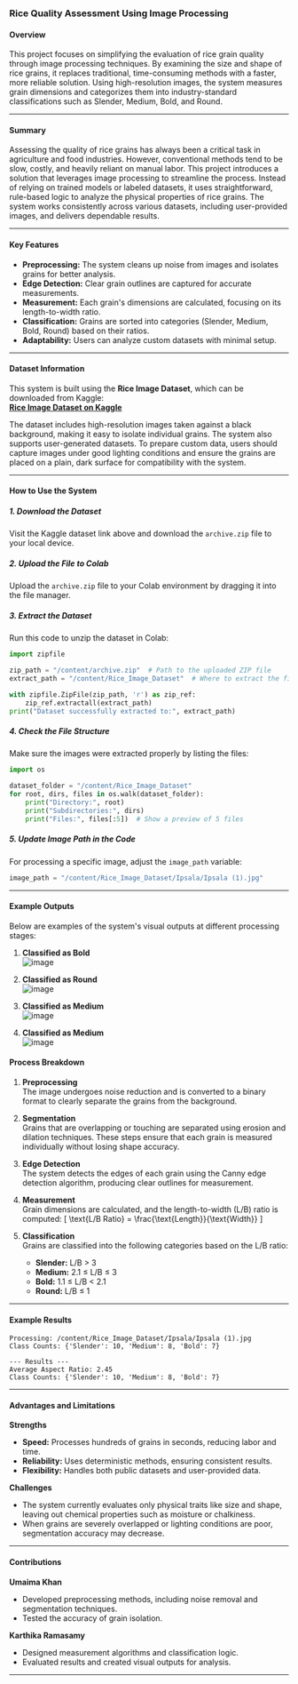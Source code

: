 ### Rice Quality Assessment Using Image Processing

#### Overview

This project focuses on simplifying the evaluation of rice grain quality through image processing techniques. By examining the size and shape of rice grains, it replaces traditional, time-consuming methods with a faster, more reliable solution. Using high-resolution images, the system measures grain dimensions and categorizes them into industry-standard classifications such as Slender, Medium, Bold, and Round.

---

#### Summary

Assessing the quality of rice grains has always been a critical task in agriculture and food industries. However, conventional methods tend to be slow, costly, and heavily reliant on manual labor. This project introduces a solution that leverages image processing to streamline the process. Instead of relying on trained models or labeled datasets, it uses straightforward, rule-based logic to analyze the physical properties of rice grains. The system works consistently across various datasets, including user-provided images, and delivers dependable results.

---

#### Key Features
- **Preprocessing:** The system cleans up noise from images and isolates grains for better analysis.
- **Edge Detection:** Clear grain outlines are captured for accurate measurements.
- **Measurement:** Each grain's dimensions are calculated, focusing on its length-to-width ratio.
- **Classification:** Grains are sorted into categories (Slender, Medium, Bold, Round) based on their ratios.
- **Adaptability:** Users can analyze custom datasets with minimal setup.

---

#### Dataset Information

This system is built using the **Rice Image Dataset**, which can be downloaded from Kaggle:  
[**Rice Image Dataset on Kaggle**](https://www.kaggle.com/datasets/muratkokludataset/rice-image-dataset?resource=download)

The dataset includes high-resolution images taken against a black background, making it easy to isolate individual grains. The system also supports user-generated datasets. To prepare custom data, users should capture images under good lighting conditions and ensure the grains are placed on a plain, dark surface for compatibility with the system.

---

#### How to Use the System

##### 1. **Download the Dataset**
Visit the Kaggle dataset link above and download the `archive.zip` file to your local device.

##### 2. **Upload the File to Colab**
Upload the `archive.zip` file to your Colab environment by dragging it into the file manager.

##### 3. **Extract the Dataset**
Run this code to unzip the dataset in Colab:
```python
import zipfile

zip_path = "/content/archive.zip"  # Path to the uploaded ZIP file
extract_path = "/content/Rice_Image_Dataset"  # Where to extract the files

with zipfile.ZipFile(zip_path, 'r') as zip_ref:
    zip_ref.extractall(extract_path)
print("Dataset successfully extracted to:", extract_path)
```

##### 4. **Check the File Structure**
Make sure the images were extracted properly by listing the files:
```python
import os

dataset_folder = "/content/Rice_Image_Dataset"
for root, dirs, files in os.walk(dataset_folder):
    print("Directory:", root)
    print("Subdirectories:", dirs)
    print("Files:", files[:5])  # Show a preview of 5 files
```

##### 5. **Update Image Path in the Code**
For processing a specific image, adjust the `image_path` variable:
```python
image_path = "/content/Rice_Image_Dataset/Ipsala/Ipsala (1).jpg"
```

---

#### Example Outputs

Below are examples of the system's visual outputs at different processing stages:

1. **Classified as Bold**  
![image](https://github.com/user-attachments/assets/5a2df565-df9a-4cae-bad0-44d8f2e0a2dd)


2. **Classified as Round**  
![image](https://github.com/user-attachments/assets/dc0814b7-9e79-4695-ac8a-e73485fdb292)


3. **Classified as Medium**  
![image](https://github.com/user-attachments/assets/1ecbbce3-c3a2-46d5-9fd3-3fe8917990b4)

3. **Classified as Medium**  
   ![image](https://github.com/user-attachments/assets/1f6a9971-05ec-432a-89e6-c58c9c8021ff)


#### Process Breakdown

1. **Preprocessing**  
The image undergoes noise reduction and is converted to a binary format to clearly separate the grains from the background.

2. **Segmentation**  
Grains that are overlapping or touching are separated using erosion and dilation techniques. These steps ensure that each grain is measured individually without losing shape accuracy.

3. **Edge Detection**  
The system detects the edges of each grain using the Canny edge detection algorithm, producing clear outlines for measurement.

4. **Measurement**  
Grain dimensions are calculated, and the length-to-width (L/B) ratio is computed:
\[
\text{L/B Ratio} = \frac{\text{Length}}{\text{Width}}
\]

5. **Classification**  
Grains are classified into the following categories based on the L/B ratio:
   - **Slender:** L/B > 3
   - **Medium:** 2.1 ≤ L/B ≤ 3
   - **Bold:** 1.1 ≤ L/B < 2.1
   - **Round:** L/B ≤ 1

---

#### Example Results

```plaintext
Processing: /content/Rice_Image_Dataset/Ipsala/Ipsala (1).jpg
Class Counts: {'Slender': 10, 'Medium': 8, 'Bold': 7}

--- Results ---
Average Aspect Ratio: 2.45
Class Counts: {'Slender': 10, 'Medium': 8, 'Bold': 7}
```

---

#### Advantages and Limitations

**Strengths**
- **Speed:** Processes hundreds of grains in seconds, reducing labor and time.
- **Reliability:** Uses deterministic methods, ensuring consistent results.
- **Flexibility:** Handles both public datasets and user-provided data.

**Challenges**
- The system currently evaluates only physical traits like size and shape, leaving out chemical properties such as moisture or chalkiness.
- When grains are severely overlapped or lighting conditions are poor, segmentation accuracy may decrease.

---

#### Contributions

**Umaima Khan**  
- Developed preprocessing methods, including noise removal and segmentation techniques.  
- Tested the accuracy of grain isolation.

**Karthika Ramasamy**  
- Designed measurement algorithms and classification logic.  
- Evaluated results and created visual outputs for analysis.

---

